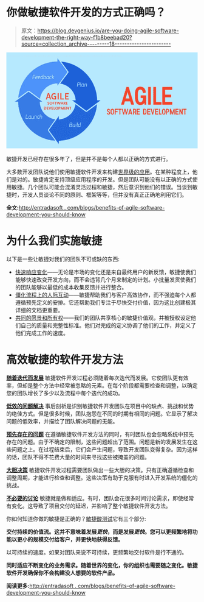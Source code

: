 # 你做敏捷软件开发的方式正确吗？

> 原文：<https://blog.devgenius.io/are-you-doing-agile-software-development-the-right-way-f1b8beebad20?source=collection_archive---------18----------------------->

![](img/18f38c82e3c903e39122f9d881225a21.png)

敏捷开发已经存在很多年了，但是并不是每个人都以正确的方式进行。

大多数开发团队说他们使用敏捷软件开发来构建[世界级的应用](http://entradasoft.com/blogs/benefits-of-agile-software-development-you-should-know)。在某种程度上，他们是对的。敏捷肯定支持顶级应用程序的开发。但是团队可能没有以正确的方式使用敏捷。几个团队可能会混淆灵活过程和敏捷，然后意识到他们的错误。当谈到敏捷时，开发人员谈论不同的原则、框架等等，但并没有真正正确地利用它们。

**全文:**[http://entradasoft . com/blogs/benefits-of-agile-software-development-you-should-know](http://entradasoft.com/blogs/benefits-of-agile-software-development-you-should-know)

# 为什么我们实施敏捷

以下是一些让敏捷对我们的团队不可或缺的东西:

*   [快速响应变化](http://entradasoft.com/blogs/benefits-of-agile-software-development-you-should-know)——无论是市场的变化还是来自最终用户的新反馈，敏捷使我们能够快速改变开发方向，而不会违背几个月来制定的计划。小批量发货使我们的团队能够以最低的成本收集反馈并进行整合。
*   [僵化流程上的人际互动](http://entradasoft.com/blogs/benefits-of-agile-software-development-you-should-know)——敏捷帮助我们与客户高效协作，而不强迫每个人都遵循预先定义的安排。它还帮助我们专注于尽快交付价值，因为这比创建极其详细的文档更重要。
*   [共同的愿景和所有权](http://entradasoft.com/blogs/benefits-of-agile-software-development-you-should-know)——我们的团队共享核心的敏捷价值观，并被授权设定他们自己的质量和完整性标准。他们对完成的定义协调了他们的工作，并定义了他们完成工作的速度。

# 高效敏捷的软件开发方法

[**随着迭代而发展**](http://entradasoft.com/blogs/benefits-of-agile-software-development-you-should-know)
敏捷软件开发过程必须随着每次迭代而发展。它使团队更有效率，但却是整个方法中经常被忽略的元素。在每个阶段都需要检查和调整，以确定您的团队增长了多少以及流程中每个迭代的成功。

[**低效的问题解决**](http://entradasoft.com/blogs/benefits-of-agile-software-development-you-should-know)
事后剖析是识别敏捷软件开发团队在项目中的缺点、挑战和优势的绝佳方式。但是很多时候，团队抱怨在不同的时期有相同的问题。它显示了解决问题的低效率，并描绘了团队解决问题的无能。

[**预先存在的问题**](http://entradasoft.com/blogs/benefits-of-agile-software-development-you-should-know)
在遵循敏捷软件开发方法的同时，有时团队也会忽略系统中预先存在的问题。由于不确定的限制，这些问题超出了范围。问题是新的发展发生在这些问题之上。在过程结束后，它们会产生问题，导致开发团队变得复杂。因为这样的话，团队不得不花费大量的时间来寻找这些被掩盖的问题。

[**大胆决策**](http://entradasoft.com/blogs/benefits-of-agile-software-development-you-should-know)
敏捷软件开发过程需要团队做出一些大胆的决策。只有正确遵循检查和调整周期，才能进行检查和调整。这些决策有助于克服有时进入开发系统的僵化的挑战。

[**不必要的讨论**](http://entradasoft.com/blogs/benefits-of-agile-software-development-you-should-know)
敏捷就是做和适应。有时，团队会花很多时间讨论需求，即使经常有变化。这导致了项目交付的延迟，并影响了整个敏捷软件开发方法。

你如何知道你做的敏捷是正确的？[敏捷酸测试](http://entradasoft.com/blogs/benefits-of-agile-software-development-you-should-know)它有三个部分:

**交付持续的价值流。这并不意味着发展*更快*，而是发展*更快*。您可以更频繁地将功能以更小的规模交付给客户，并更快地获得反馈。**

以可持续的速度。如果对团队来说不可持续，更频繁地交付软件是行不通的。

**同时适应不断变化的业务需求。随着世界的变化，你的组织也需要随之变化。敏捷软件开发确保你不会构建没人想要的软件产品。**

**阅读更多:**[http://entradasoft . com/blogs/benefits-of-agile-software-development-you-should-know](http://entradasoft.com/blogs/benefits-of-agile-software-development-you-should-know)